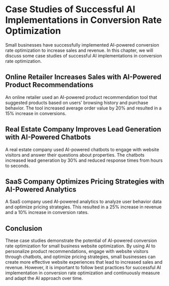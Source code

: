 Case Studies of Successful AI Implementations in Conversion Rate Optimization
===================================================================================================================================

Small businesses have successfully implemented AI-powered conversion rate optimization to increase sales and revenue. In this chapter, we will discuss some case studies of successful AI implementations in conversion rate optimization.

Online Retailer Increases Sales with AI-Powered Product Recommendations
-----------------------------------------------------------------------

An online retailer used an AI-powered product recommendation tool that suggested products based on users' browsing history and purchase behavior. The tool increased average order value by 20% and resulted in a 15% increase in conversions.

Real Estate Company Improves Lead Generation with AI-Powered Chatbots
---------------------------------------------------------------------

A real estate company used AI-powered chatbots to engage with website visitors and answer their questions about properties. The chatbots increased lead generation by 30% and reduced response times from hours to seconds.

SaaS Company Optimizes Pricing Strategies with AI-Powered Analytics
-------------------------------------------------------------------

A SaaS company used AI-powered analytics to analyze user behavior data and optimize pricing strategies. This resulted in a 25% increase in revenue and a 10% increase in conversion rates.

Conclusion
----------

These case studies demonstrate the potential of AI-powered conversion rate optimization for small business website optimization. By using AI to personalize product recommendations, engage with website visitors through chatbots, and optimize pricing strategies, small businesses can create more effective website experiences that lead to increased sales and revenue. However, it is important to follow best practices for successful AI implementation in conversion rate optimization and continuously measure and adapt the AI approach over time.
